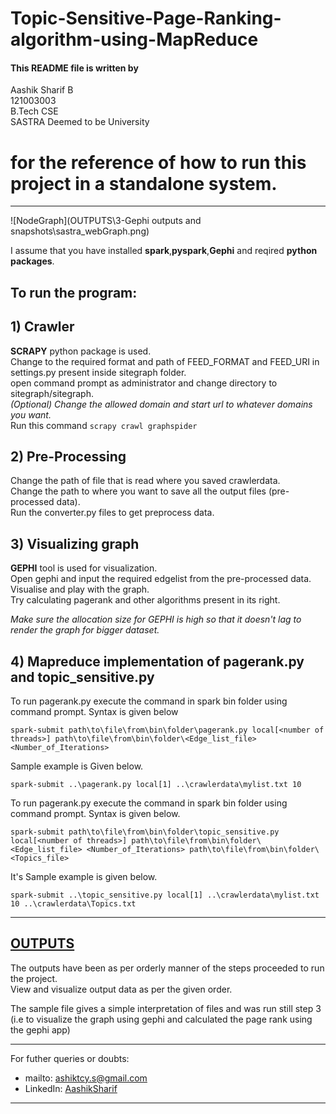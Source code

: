 # Topic-Sensitive-Page-Ranking-algorithm-using-MapReduce



#### This README file is written by 

Aashik Sharif B  
121003003  
B.Tech CSE  
SASTRA Deemed to be University  

# for the reference of how to run this project in a standalone system.
_________________________________________________________________________________

![NodeGraph](OUTPUTS\3-Gephi outputs and snapshots\sastra_webGraph.png)

I assume that you have installed **spark**,**pyspark**,**Gephi** and reqired **python packages**.  

## To run the program:  
## 1) Crawler  

   **SCRAPY** python package is used.  
   Change to the required format and path of FEED_FORMAT and FEED_URI in settings.py present inside sitegraph folder.  
   open command prompt as administrator and change directory to sitegraph/sitegraph.   
   *(Optional) Change the allowed domain and start url to whatever domains you want.*  
   Run this command `scrapy crawl graphspider`  

## 2) Pre-Processing
   
   Change the path of file that is read where you saved crawlerdata.  
   Change the path to where you want to save all the output files (pre-processed data).  
   Run the converter.py files to get preprocess data.  
   
## 3) Visualizing graph  
 
   **GEPHI** tool is used for visualization.  
   Open gephi and input the required edgelist from the pre-processed data. Visualise and play with the graph.   
   Try calculating pagerank and other algorithms present in its right.   

   *Make sure the allocation size for GEPHI is high so that it doesn't lag to render the graph for bigger dataset.*  

## 4) Mapreduce implementation of pagerank.py and topic_sensitive.py  
   
   To run pagerank.py execute the command in spark bin folder using command prompt. Syntax is given below    

   `spark-submit path\to\file\from\bin\folder\pagerank.py local[<number of threads>] path\to\file\from\bin\folder\<Edge_list_file> <Number_of_Iterations>`  

   Sample example is Given below.  
   
   `spark-submit ..\pagerank.py local[1] ..\crawlerdata\mylist.txt 10`  

   To run pagerank.py execute the command in spark bin folder using command prompt. Syntax is given below.    

   `spark-submit path\to\file\from\bin\folder\topic_sensitive.py local[<number of threads>] path\to\file\from\bin\folder\<Edge_list_file> <Number_of_Iterations> path\to\file\from\bin\folder\<Topics_file>`  

   It's Sample example is given below.  
   
   `spark-submit ..\topic_sensitive.py local[1] ..\crawlerdata\mylist.txt 10 ..\crawlerdata\Topics.txt`    

_________________________________________________________________________________


## [OUTPUTS](OUTPUTS/)

The outputs have been as per orderly manner of the steps proceeded to run the project.  
View and visualize output data as per the given order.  

The sample file gives a simple interpretation of files and was run still step 3 (i.e to visualize the graph using gephi and calculated the page rank using the gephi app)  

_________________________________________________________________________________

For futher queries or doubts:  
* mailto: ashiktcy.s@gmail.com  
* LinkedIn: [AashikSharif](https://www.linkedin.com/in/aashiksharif/)

_________________________________________________________________________________














